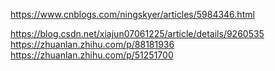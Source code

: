 https://www.cnblogs.com/ningskyer/articles/5984346.html

https://blog.csdn.net/xiajun07061225/article/details/9260535
https://zhuanlan.zhihu.com/p/88181936
https://zhuanlan.zhihu.com/p/51251700
